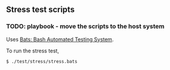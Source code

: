 ## Stress test scripts

### TODO: playbook - move the scripts to the host system

Uses [Bats: Bash Automated Testing System](https://github.com/sstephenson/bats).

To run the stress test,

```shell
$ ./test/stress/stress.bats
```
